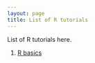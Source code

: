 ```yaml
---
layout: page
title: List of R tutorials 
---
```

List of R tutorials here.

1. <a href="https://github.com/hueywoonlee/hueywoonlee.github.io/blob/master/R%20tutorials/01%20R%20Basic.docx"> R basics </a>
